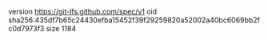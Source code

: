version https://git-lfs.github.com/spec/v1
oid sha256:435df7b65c24430efba15452f39f29259820a52002a40bc6069bb2fc0d7973f3
size 1184
